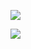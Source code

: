   ![](https://komarev.com/ghpvc/?username=SURV1VALH0RROR)

![](https://file.garden/ZmtEuA_82UkbgtiL/my%20friends%20png.png)

